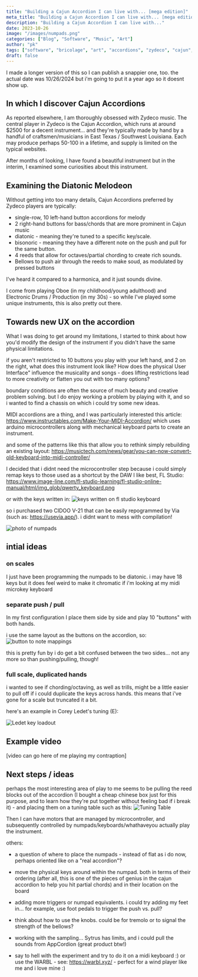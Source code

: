 ```yaml
---
title: "Building a Cajun Accordion I can live with... [mega edition]"
meta_title: "Building a Cajun Accordion I can live with... [mega edition]"
description: "Building a Cajun Accordion I can live with..."
date: 2023-10-26
image: "/images/numpads.png"
categories: ["Blog", "Software", "Music", "Art"]
author: "pk"
tags: ["software", "bricolage", "art", "accordions", "zydeco", "cajun", "instruments"]
draft: false
---
```


I made a longer version of this so I can publish a snappier one, too. the actual date was 10/26/2024 but i'm going to put it a year ago so it doesnt show up.

## In which I discover Cajun Accordions

As reported elsewhere, I am thoroughly obsessed with Zydeco music. The central player in Zydeco is the Cajun Accordion, which runs at around $2500 for a decent instrument... and they're typically made by hand by a handful of craftsmen/musicians in East Texas / Southwest Louisiana. Each may produce perhaps 50-100 in a lifetime, and supply is limited on the typical websites.

After months of looking, I have found a beautiful instrument but in the interim, I examined some curiosities about this instrument.


## Examining the Diatonic Melodeon

Without getting into too many details, Cajun Accordions preferred by Zydeco players are typically: 
- single-row, 10 left-hand button accordions for melody
- 2 right-hand buttons for bass/chords that are more prominent in Cajun music
- diatonic - meaning they're tuned to a specific key/scale.
- bisonoric -  meaning they have a different note on the push and pull for the same button.
- 4 reeds that allow for octaves/partial chording to create rich sounds.
- Bellows to push air through the reeds to make soud, as modulated by pressed buttons

I've heard it compared to a harmonica, and it just sounds divine.

I come from playing Oboe (in my childhood/young adulthood) and Electronic Drums / Production (in my 30s) - so while I've played some unique instruments, this is also pretty out there.


## Towards new UX on the accordion

What I was doing to get around my limitations, I started to think about how you'd modify the design of the instrument if you didn't have the same physical limitations.

if you aren't restricted to 10 buttons you play with your left hand, and 2 on the right, what does this instrument look like? How does the physical User Interface" influence the musicality and songs - does lifting restrictions lead to more creativity or flatten you out with too many options?

boundary conditions are often the source of much beauty and creative problem solving. but I do enjoy working a problem by playing with it, and so i wanted to find a chassis on which i could try some new ideas.

MIDI accordions are a thing, and I was particularly interested this article: 
https://www.instructables.com/Make-Your-MIDI-Accordion/
which uses arduino microcontrollers along with mechanical keyboard parts to create an instrument.

and some of the patterns like this that allow you to rethink simply rebuilding an existing layout:
https://musictech.com/news/gear/you-can-now-convert-old-keyboard-into-midi-controller/

I decided that i didnt need the microcontroller step because i could simply remap keys to those used as a shortcut by the DAW I like best, FL Studio:
https://www.image-line.com/fl-studio-learning/fl-studio-online-manual/html/img_glob/qwerty_keyboard.png

or with the keys written in:
![keys written on fl studio keyboard](/images/fl-studio-keyboard.png)


so i purchased two CIDOO V-21 that can be easily repogrammed by Via (such as: https://usevia.app/). i didnt want to mess with compilation!

![photo of numpads](/images/numpads.png)

## intial ideas

### on scales

I just have been programming the numpads to be diatonic. i may have 18 keys but it does feel weird to make it chromatic if i'm looking at my midi microkey keyboard

### separate push / pull
In my first configuration I place them side by side and play 10 "buttons" with both hands.

i use the same layout as the buttons on the accordion, so:
![button to note mappings](/images/accordion-button-scales.png)

this is pretty fun by i do get a bit confused between the two sides... not any more so than pushing/pulling, though!

### full scale, duplicated hands

i wanted to see if chording/octaving, as well as trills, might be a little easier to pull off if i could duplicate the keys across hands. this means that i've gone for a scale but truncated it a bit.

here's an example in Corey Ledet's tuning (E):

![Ledet key loadout](/images/key-layout-ledet.png)


## Example video

[video can go here of me playing my contraption]


## Next steps / ideas

perhaps the most interesting area of play to me seems to be pulling the reed blocks out of the accordion (I bought a cheap chinese box just for this purpose, and to learn how they're put together without feeling bad if i break it) - and placing them on a tuning table such as this: 
![Tuning Table](/images/tuning-table.webp)

Then I can have motors that are managed by microcontroller, and subsequently controlled by numpads/keyboards/whathaveyou actually play the instrument.

others:

- a question of where to place the numpads - instead of flat as i do now, perhaps oriented like on a "real accordion"? 

- move the physical keys around within the numpad. both in terms of their ordering (after all, this is one of the pieces of genius in the cajun accordion to help you hit partial chords) and in their location on the board

- adding more triggers or numpad equivalents. i could try adding my feet in... for example, use foot pedals to trigger the push vs. pull?

- think about how to use the knobs. could be for tremolo or to signal the 
strength of the bellows?

- working with the sampling... Sytrus has limits, and i could pull the sounds from AppCordion (great product btw!)

- say to hell with the experiment and try to do it on a midi keyboard :) or use the WARBL - see: https://warbl.xyz/ - perfect for a wind player like me and i love mine :)


